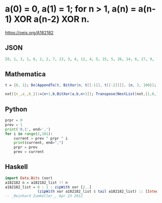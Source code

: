 # a\(0\) \= 0, a\(1\) \= 1; for n \> 1, a\(n\) \= a\(n\-1\) XOR a\(n\-2\) XOR n\.
https://oeis.org/A182182
## JSON
```JSON
[0, 1, 3, 1, 6, 2, 2, 7, 13, 3, 4, 12, 4, 5, 15, 5, 26, 14, 6, 27, 9, 7, 24, 8, 8, 25, 11, 9, 30, 10, 10, 31, 53, 11, 28, 52, 12, 29, 55, 13, 18, 54, 14, 19, 49, 15, 16, 48, 16, 17, 51, 17, 22, 50, 18, 23, 61, 19, 20, 60, 20, 21, 63, 21, 106, 62, 22, 107, 57]
```
## Mathematica
```Mathematica
t = {0, 1}; Do[AppendTo[t, BitXor[n, t[[-1]], t[[-2]]]], {n, 2, 100}]; t (* _T. D. Noe_, Apr 18 2012 *)
```
```Mathematica
nxt[{n_,a_,b_}]:={n+1,b,BitXor[a,b,n+1]}; Transpose[NestList[nxt,{1,0,1},100]] [[2]] (* _Harvey P. Dale_, Aug 14 2013 *)
```
## Python
```Python
prpr = 0
prev = 1
print('0,1', end=',')
for i in range(2,101):
    current = prev ^ prpr ^ i
    print(current, end=",")
    prpr = prev
    prev = current
```
## Haskell
```Haskell
import Data.Bits (xor)
a182182 n = a182182_list !! n
a182182_list = 0 : 1 : zipWith xor [2..]
               (zipWith xor a182182_list $ tail a182182_list) :: [Integer]
-- _Reinhard Zumkeller_, Apr 23 2012
```

